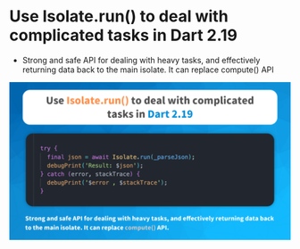 # Use Isolate.run() to deal with complicated tasks in Dart 2.19

- Strong and safe API for dealing with heavy tasks, and effectively returning data back to the main isolate. It can replace compute() API

<img src='./demo.png'/>